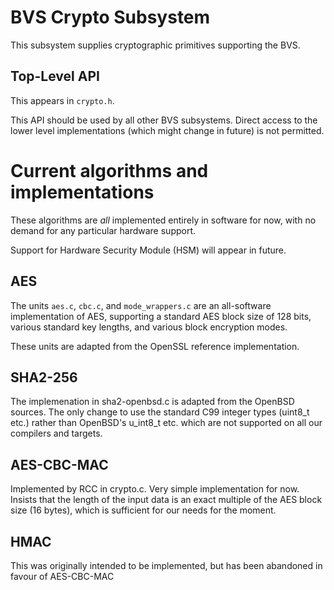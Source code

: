 BVS Crypto Subsystem
====================

This subsystem supplies cryptographic primitives supporting the BVS.

Top-Level API
-------------

This appears in `crypto.h`.

This API should be used by all other BVS subsystems. Direct access to the lower level implementations (which might change in future) is not permitted.

Current algorithms and implementations
======================================

These algorithms are *all* implemented entirely in software for now, with no demand for any particular hardware support.

Support for Hardware Security Module (HSM) will appear in future.

AES
---

The units `aes.c`, `cbc.c`, and `mode_wrappers.c` are an all-software implementation of AES, supporting a standard AES block size of 128 bits, various standard key lengths, and various block encryption modes.

These units are adapted from the OpenSSL reference implementation.

SHA2-256
--------

The implemenation in sha2-openbsd.c is adapted from the OpenBSD sources. The only change to use the standard C99 integer types (uint8_t etc.) rather than OpenBSD's u_int8_t etc. which are not supported on all our compilers and targets.

AES-CBC-MAC
-----------

Implemented by RCC in crypto.c. Very simple implementation for now. Insists that the length of the input data is an exact multiple of the AES block size (16 bytes), which is sufficient for our needs for the moment.

HMAC
----

This was originally intended to be implemented, but has been abandoned in favour of AES-CBC-MAC
